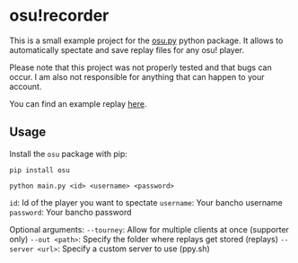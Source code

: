 # osu!recorder

This is a small example project for the [osu.py](https://github.com/Lekuruu/osu.py) python package.
It allows to automatically spectate and save replay files for any osu! player.

Please note that this project was not properly tested and that bugs can occur.
I am also not responsible for anything that can happen to your account.

You can find an example replay [here](https://github.com/Lekuruu/osu-recorder/raw/main/.github/maliszewski%20-%20passchooo%20-%20chooo2023_1%20%5BX%5D%20(2023-07-01%2022-12-01)%20Osu.osr).

## Usage

Install the `osu` package with pip:
```shell
pip install osu
```

```shell
python main.py <id> <username> <password>
```

`id`: Id of the player you want to spectate
`username`: Your bancho username
`password`: Your bancho password

Optional arguments:
`--tourney`: Allow for multiple clients at once (supporter only)
`--out <path>`: Specify the folder where replays get stored (replays)
`--server <url>`: Specify a custom server to use (ppy.sh)
